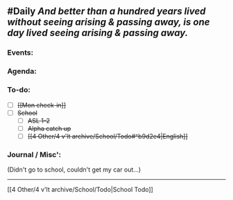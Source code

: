 #Daily
*And better than a hundred years lived without seeing arising & passing away, is one day lived seeing arising & passing away.*
---
### Events:


### Agenda:


### To-do:
- [ ] ~~[[Mon check-in]]~~
- [ ]  ~~School~~
	- [ ] ~~ASL 1-2~~
	- [ ] ~~Alpha catch up~~
	- [ ] ~~[[4 Other/4 v'lt archive/School/Todo#^b9d2e4|English]]~~

### Journal / Misc':
(Didn't go to school, couldn't get my car out...)

---
[[4 Other/4 v'lt archive/School/Todo|School Todo]]